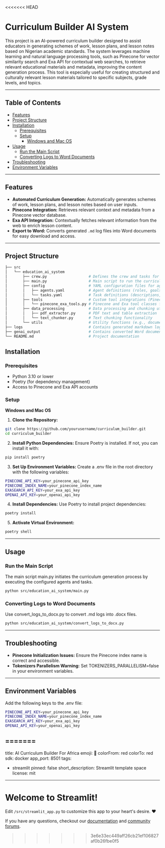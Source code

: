 <<<<<<< HEAD
# Curriculum Builder AI System

This project is an AI-powered curriculum builder designed to assist educators in generating schemes of work, lesson plans, and lesson notes based on Nigerian academic standards. The system leverages machine learning and natural language processing tools, such as Pinecone for vector similarity search and Exa API for contextual web searches, to retrieve relevant educational materials and metadata, improving the content generation process. This tool is especially useful for creating structured and culturally relevant lesson materials tailored to specific subjects, grade levels, and topics.

---

## Table of Contents
- [Features](#features)
- [Project Structure](#project-structure)
- [Installation](#installation)
  - [Prerequisites](#prerequisites)
  - [Setup](#setup)
    - [Windows and Mac OS](#windows-and-mac-os)
- [Usage](#usage)
  - [Run the Main Script](#run-the-main-script)
  - [Converting Logs to Word Documents](#converting-logs-to-word-documents)
- [Troubleshooting](#troubleshooting)
- [Environment Variables](#environment-variables)

---

## Features

- **Automated Curriculum Generation:** Automatically generates schemes of work, lesson plans, and lesson notes based on user inputs.
- **Pinecone Integration:** Retrieves relevant context and metadata from a Pinecone vector database.
- **Exa API Integration:** Contextually fetches relevant information from the web to enrich lesson content.
- **Export to Word:** Converts generated `.md` log files into Word documents for easy download and access.

---

## Project Structure
```bash
├── src
│   └── education_ai_system
│       ├── crew.py                   # Defines the crew and tasks for the curriculum generation agents
│       ├── main.py                   # Main script to run the curriculum generation process
│       ├── config                    # YAML configuration files for agents and tasks
│       │   ├── agents.yaml           # Agent definitions (roles, goals, backstories)
│       │   └── tasks.yaml            # Task definitions (descriptions, expected outputs)
│       ├── tools                     # Custom tool integrations (Pinecone, Exa)
│       │   └── pinecone_exa_tools.py # Pinecone and Exa tool classes for data retrieval
│       ├── data_processing           # Data processing and chunking utilities
│       │   ├── pdf_extractor.py      # PDF text and table extraction
│       │   └── text_chunker.py       # Text chunking functionality
│       └── utils                     # Utility functions (e.g., document conversion)
├── logs                              # Contains generated markdown logs
├── genai_output                      # Contains converted Word documents from logs
└── README.md                         # Project documentation

```

## Installation
### Prerequisites
- Python 3.10 or lower
- Poetry (for dependency management)
- Access to Pinecone and Exa API accounts

### Setup
**Windows and Mac OS**
1. **Clone the Repository:**
```bash
git clone https://github.com/yourusername/curriculum_builder.git
cd curriculum_builder
```
2. **Install Python Dependencies:**
Ensure Poetry is installed. If not, you can install it with:
```bash
pip install poetry
```
3. **Set Up Environment Variables:**
Create a .env file in the root directory with the following variables:
```bash
PINECONE_API_KEY=your_pinecone_api_key
PINECONE_INDEX_NAME=your_pinecone_index_name
EXASEARCH_API_KEY=your_exa_api_key
OPENAI_API_KEY=your_openai_api_key
```
4. **Install Dependencies:**
Use Poetry to install project dependencies:
```bash
poetry install
```
5. **Activate Virtual Environment:**
```bash
poetry shell
```
---
## Usage
### Run the Main Script
The main script main.py initiates the curriculum generation process by executing the configured agents and tasks.
```bash
python src/education_ai_system/main.py
```
### Converting Logs to Word Documents
Use convert_logs_to_docx.py to convert .md logs into .docx files.
```bash
python src/education_ai_system/convert_logs_to_docx.py
```
---

## Troubleshooting
- **Pinecone Initialization Issues:** Ensure the Pinecone index name is correct and accessible.
- **Tokenizers Parallelism Warning:** Set TOKENIZERS_PARALLELISM=false in your environment variables.
---

## Environment Variables
Add the following keys to the .env file:
```bash
PINECONE_API_KEY=your_pinecone_api_key
PINECONE_INDEX_NAME=your_pinecone_index_name
EXASEARCH_API_KEY=your_exa_api_key
OPENAI_API_KEY=your_openai_api_key
```

=======
---
title: AI Curriculum Builder For Africa
emoji: 🚀
colorFrom: red
colorTo: red
sdk: docker
app_port: 8501
tags:
- streamlit
pinned: false
short_description: Streamlit template space
license: mit
---

# Welcome to Streamlit!

Edit `/src/streamlit_app.py` to customize this app to your heart's desire. :heart:

If you have any questions, checkout our [documentation](https://docs.streamlit.io) and [community
forums](https://discuss.streamlit.io).
>>>>>>> 3e6e33ec449aff26cb21ef106827af0b26fbe0f5
